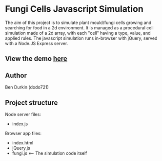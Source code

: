 # Fungi Cells Javascript Simulation

The aim of this project is to simulate plant mould/fungi cells growing and searching for food in a 2d environment.
It is managed as a procedural cell simulation made of a 2d array, with each "cell" having a type, value, and applied rules.
The javascript simulation runs in-browser with jQuery, served with a Node.JS Express server.

## View the demo [here](https://dodo721.github.io/fungicells/)

## Author

Ben Durkin (dodo721)

## Project structure

Node server files:
- index.js

Browser app files:
- index.html
- jQuery.js
- fungi.js <-- The simulation code itself
